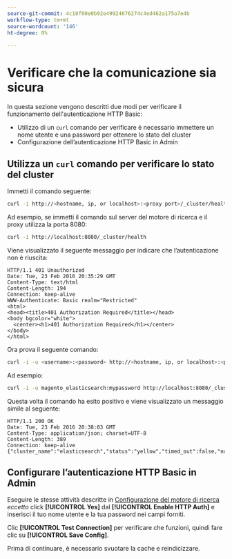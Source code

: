 ```yaml
---
source-git-commit: 4c18f00e0b92e49924676274c4ed462a175a7e4b
workflow-type: tm+mt
source-wordcount: '146'
ht-degree: 0%

---
```

# Verificare che la comunicazione sia sicura

In questa sezione vengono descritti due modi per verificare il funzionamento dell&#39;autenticazione HTTP Basic:

* Utilizzo di un `curl` comando per verificare è necessario immettere un nome utente e una password per ottenere lo stato del cluster
* Configurazione dell’autenticazione HTTP Basic in Admin

## Utilizza un `curl` comando per verificare lo stato del cluster

Immetti il comando seguente:

```bash
curl -i http://<hostname, ip, or localhost>:<proxy port>/_cluster/health
```

Ad esempio, se immetti il comando sul server del motore di ricerca e il proxy utilizza la porta 8080:

```bash
curl -i http://localhost:8080/_cluster/health
```

Viene visualizzato il seguente messaggio per indicare che l’autenticazione non è riuscita:

```terminal
HTTP/1.1 401 Unauthorized
Date: Tue, 23 Feb 2016 20:35:29 GMT
Content-Type: text/html
Content-Length: 194
Connection: keep-alive
WWW-Authenticate: Basic realm="Restricted"
<html>
<head><title>401 Authorization Required</title></head>
<body bgcolor="white">
  <center><h1>401 Authorization Required</h1></center>
</body>
</html>
```

Ora prova il seguente comando:

```bash
curl -i -u <username>:<password> http://<hostname, ip, or localhost>:<proxy port>/_cluster/health
```

Ad esempio:

```bash
curl -i -u magento_elasticsearch:mypassword http://localhost:8080/_cluster/health
```

Questa volta il comando ha esito positivo e viene visualizzato un messaggio simile al seguente:

```terminal
HTTP/1.1 200 OK
Date: Tue, 23 Feb 2016 20:38:03 GMT
Content-Type: application/json; charset=UTF-8
Content-Length: 389
Connection: keep-alive
{"cluster_name":"elasticsearch","status":"yellow","timed_out":false,"number_of_nodes":1,"number_of_data_nodes":1,"active_primary_shards":5,"active_shards":5,"relocating_shards":0,"initializing_shards":0,"unassigned_shards":5,"delayed_unassigned_shards":0,"number_of_pending_tasks":0,"number_of_in_flight_fetch":0,"task_max_waiting_in_queue_millis":0,"active_shards_percent_as_number":50.0}
```

## Configurare l’autenticazione HTTP Basic in Admin

Eseguire le stesse attività descritte in [Configurazione del motore di ricerca](../configuration/search/configure-search-engine.md) *eccetto* click **[!UICONTROL Yes]** dal **[!UICONTROL Enable HTTP Auth]** e inserisci il tuo nome utente e la tua password nei campi forniti.

Clic **[!UICONTROL Test Connection]** per verificare che funzioni, quindi fare clic su **[!UICONTROL Save Config]**.

Prima di continuare, è necessario svuotare la cache e reindicizzare.
